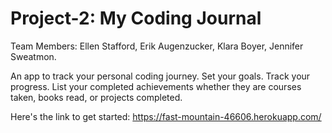 # Project-2: My Coding Journal
Team Members: Ellen Stafford, Erik Augenzucker, Klara Boyer, Jennifer Sweatmon.

An app to track your personal coding journey. Set your goals. Track your progress. List your completed achievements whether they are courses taken, books read, or projects completed.

Here's the link to get started:
https://fast-mountain-46606.herokuapp.com/
